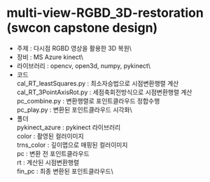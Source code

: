 # multi-view-RGBD_3D-restoration (swcon capstone design)

- 주제 : 다시점 RGBD 영상을 활용한 3D 복원\
- 장비 : MS Azure kinect\
- 라이브러리 : opencv, open3d, numpy, pykinect\
- 코드\
  cal_RT_leastSquares.py : 최소자승법으로 시점변환행렬 계산\
  cal_RT_3PointAxisRot.py : 세점축회전방식으로 시점변환행렬 계산\
  pc_combine.py : 변환행렬로 포인트클라우드 정합수행\
  pc_play.py : 변환된 포인트클라우드 시각화\
- 폴더\
  pykinect_azure : pykinect 라이브러리\
  color : 촬영된 컬러이미지\
  trns_color : 깊이맵으로 매핑된 컬러이미지\
  pc : 변환 전 포인트클라우드\
  rt : 계산된 시점변환행렬\
  fin_pc : 최종 변환된 포인트클라우드\
  
